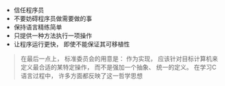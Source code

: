 - 信任程序员
- 不要妨碍程序员做需要做的事
- 保持语言精练简单
- 只提供一种方法执行一项操作
- 让程序运行更快， 即使不能保证其可移植性

> 在最后一点上， 标准委员会的用意是： 作为实现， 应该针对目标计算机来定义最合适的某特定操作， 而不是强加一个抽象、 统一的定义。 在学习C语言过程中， 许多方面都反映了这一哲学思想
